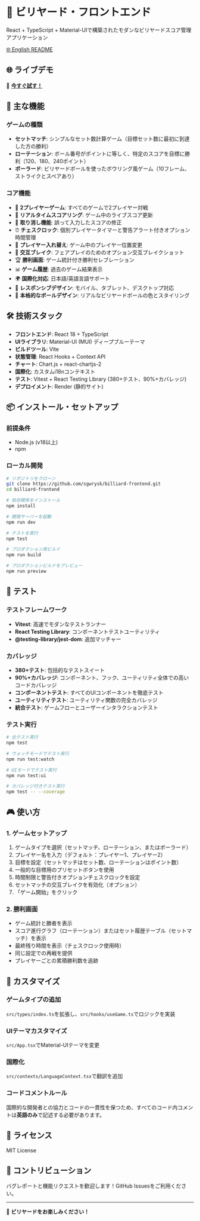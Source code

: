 # 🎱 ビリヤード・フロントエンド

React + TypeScript + Material-UIで構築されたモダンなビリヤードスコア管理アプリケーション

[🌐 English README](README.md)

## 🌐 ライブデモ

🚀 **[今すぐ試す！](https://billiard-frontend.onrender.com)**

## 🚀 主な機能

### ゲームの種類
- **セットマッチ**: シンプルなセット数計算ゲーム（目標セット数に最初に到達した方の勝利）
- **ローテーション**: ボール番号がポイントに等しく、特定のスコアを目標に勝利（120、180、240ポイント）
- **ボーラード**: ビリヤードボールを使ったボウリング風ゲーム（10フレーム、ストライクとスペアあり）

### コア機能
- 👥 **2プレイヤーゲーム**: すべてのゲームで2プレイヤー対戦
- 🎯 **リアルタイムスコアリング**: ゲーム中のライブスコア更新
- 🔄 **取り消し機能**: 誤って入力したスコアの修正
- ⏰ **チェスクロック**: 個別プレイヤータイマーと警告アラート付きオプション時間管理
- 🔄 **プレイヤー入れ替え**: ゲーム中のプレイヤー位置変更
- 🎲 **交互ブレイク**: フェアプレイのためのオプション交互ブレイクショット
- 🏆 **勝利画面**: ゲーム統計付き勝利セレブレーション
- 📊 **ゲーム履歴**: 過去のゲーム結果表示
- 🌍 **国際化対応**: 日本語/英語言語サポート
- 📱 **レスポンシブデザイン**: モバイル、タブレット、デスクトップ対応
- 🎨 **本格的なボールデザイン**: リアルなビリヤードボールの色とスタイリング

## 🛠️ 技術スタック

- **フロントエンド**: React 18 + TypeScript
- **UIライブラリ**: Material-UI (MUI) ディープブルーテーマ
- **ビルドツール**: Vite
- **状態管理**: React Hooks + Context API
- **チャート**: Chart.js + react-chartjs-2
- **国際化**: カスタムi18nコンテキスト
- **テスト**: Vitest + React Testing Library (380+テスト、90%+カバレッジ)
- **デプロイメント**: Render (静的サイト)

## 📦 インストール・セットアップ

### 前提条件
- Node.js (v18以上)
- npm

### ローカル開発
```bash
# リポジトリをクローン
git clone https://github.com/sgwrysk/billiard-frontend.git
cd billiard-frontend

# 依存関係をインストール
npm install

# 開発サーバーを起動
npm run dev

# テストを実行
npm test

# プロダクション用ビルド
npm run build

# プロダクションビルドをプレビュー
npm run preview
```

## 🧪 テスト

### テストフレームワーク
- **Vitest**: 高速でモダンなテストランナー
- **React Testing Library**: コンポーネントテストユーティリティ
- **@testing-library/jest-dom**: 追加マッチャー

### カバレッジ
- **380+テスト**: 包括的なテストスイート
- **90%+カバレッジ**: コンポーネント、フック、ユーティリティ全体での高いコードカバレッジ
- **コンポーネントテスト**: すべてのUIコンポーネントを徹底テスト
- **ユーティリティテスト**: ユーティリティ関数の完全カバレッジ
- **統合テスト**: ゲームフローとユーザーインタラクションテスト

### テスト実行
```bash
# 全テスト実行
npm test

# ウォッチモードでテスト実行
npm run test:watch

# UIモードでテスト実行
npm run test:ui

# カバレッジ付きテスト実行
npm test -- --coverage
```

## 🎮 使い方

### 1. ゲームセットアップ
1. ゲームタイプを選択（セットマッチ、ローテーション、またはボーラード）
2. プレイヤー名を入力（デフォルト：プレイヤー1、プレイヤー2）
3. 目標を設定（セットマッチはセット数、ローテーションはポイント数）
4. 一般的な目標用のプリセットボタンを使用
5. 時間制限と警告付きオプションチェスクロックを設定
6. セットマッチの交互ブレイクを有効化（オプション）
7. 「ゲーム開始」をクリック

### 2. 勝利画面
- ゲーム統計と勝者を表示
- スコア進行グラフ（ローテーション）またはセット履歴テーブル（セットマッチ）を表示
- 最終残り時間を表示（チェスクロック使用時）
- 同じ設定での再戦を提供
- プレイヤーごとの累積勝利数を追跡

## 🔧 カスタマイズ

### ゲームタイプの追加
`src/types/index.ts`を拡張し、`src/hooks/useGame.ts`でロジックを実装

### UIテーマカスタマイズ
`src/App.tsx`でMaterial-UIテーマを変更

### 国際化
`src/contexts/LanguageContext.tsx`で翻訳を追加

### コードコメントルール
国際的な開発者との協力とコードの一貫性を保つため、すべてのコード内コメントは**英語のみ**で記述する必要があります。

## 📄 ライセンス

MIT License

## 🤝 コントリビューション

バグレポートと機能リクエストを歓迎します！GitHub Issuesをご利用ください。

---

🎱 **ビリヤードをお楽しみください！**